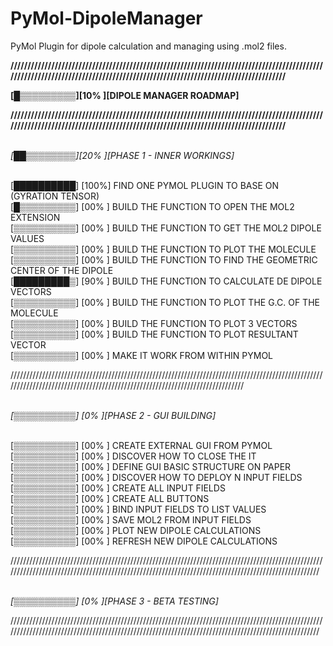 # PyMol-DipoleManager

PyMol Plugin for dipole calculation and managing using .mol2 files.

<b>/////////////////////////////////////////////////////////////////////////////////////////////////////////////////////////////////////////////////////////////////////////////

[█▒▒▒▒▒▒▒▒▒][10% ][DIPOLE MANAGER ROADMAP]

/////////////////////////////////////////////////////////////////////////////////////////////////////////////////////////////////////////////////////////////////////////////</b>

<br><i>[██▒▒▒▒▒▒▒▒][20% ][PHASE 1 - INNER WORKINGS]</i>


<br>[██████████] [100%] FIND ONE PYMOL PLUGIN TO BASE ON (GYRATION TENSOR)
<br>[█▒▒▒▒▒▒▒▒▒] [00%  ] BUILD THE FUNCTION TO OPEN THE MOL2 EXTENSION
<br>[▒▒▒▒▒▒▒▒▒▒] [00%   ] BUILD THE FUNCTION TO GET THE MOL2 DIPOLE VALUES
<br>[▒▒▒▒▒▒▒▒▒▒] [00%  ] BUILD THE FUNCTION TO PLOT THE MOLECULE
<br>[▒▒▒▒▒▒▒▒▒▒] [00% ] BUILD THE FUNCTION TO FIND THE GEOMETRIC CENTER OF THE DIPOLE
<br>[█████████▒] [90% ] BUILD THE FUNCTION TO CALCULATE DE DIPOLE VECTORS
<br>[▒▒▒▒▒▒▒▒▒▒] [00% ] BUILD THE FUNCTION TO PLOT THE G.C. OF THE MOLECULE 
<br>[▒▒▒▒▒▒▒▒▒▒] [00% ] BUILD THE FUNCTION TO PLOT 3 VECTORS
<br>[▒▒▒▒▒▒▒▒▒▒] [00% ] BUILD THE FUNCTION TO PLOT RESULTANT VECTOR
<br>[▒▒▒▒▒▒▒▒▒▒] [00% ] MAKE IT WORK FROM WITHIN PYMOL
 
/////////////////////////////////////////////////////////////////////////////////////////////////////////////////////////////////////////////////////////////////////////////

<br><i>[▒▒▒▒▒▒▒▒▒▒] [0%  ][PHASE 2 - GUI BUILDING]</i>


<br>[▒▒▒▒▒▒▒▒▒▒] [00% ] CREATE EXTERNAL GUI FROM PYMOL
<br>[▒▒▒▒▒▒▒▒▒▒] [00% ] DISCOVER HOW TO CLOSE THE IT
<br>[▒▒▒▒▒▒▒▒▒▒] [00% ] DEFINE GUI BASIC STRUCTURE ON PAPER
<br>[▒▒▒▒▒▒▒▒▒▒] [00% ] DISCOVER HOW TO DEPLOY N INPUT FIELDS
<br>[▒▒▒▒▒▒▒▒▒▒] [00% ] CREATE ALL INPUT FIELDS
<br>[▒▒▒▒▒▒▒▒▒▒] [00% ] CREATE ALL BUTTONS
<br>[▒▒▒▒▒▒▒▒▒▒] [00% ] BIND INPUT FIELDS TO LIST VALUES
<br>[▒▒▒▒▒▒▒▒▒▒] [00% ] SAVE MOL2 FROM INPUT FIELDS
<br>[▒▒▒▒▒▒▒▒▒▒] [00% ] PLOT NEW DIPOLE CALCULATIONS
<br>[▒▒▒▒▒▒▒▒▒▒] [00% ] REFRESH NEW DIPOLE CALCULATIONS 


/////////////////////////////////////////////////////////////////////////////////////////////////////////////////////////////////////////////////////////////////////////////////////////////////////

<br><i>[▒▒▒▒▒▒▒▒▒▒] [0%  ][PHASE 3 - BETA TESTING]</i>

/////////////////////////////////////////////////////////////////////////////////////////////////////////////////////////////////////////////////////////////////////////////////////////////////////


